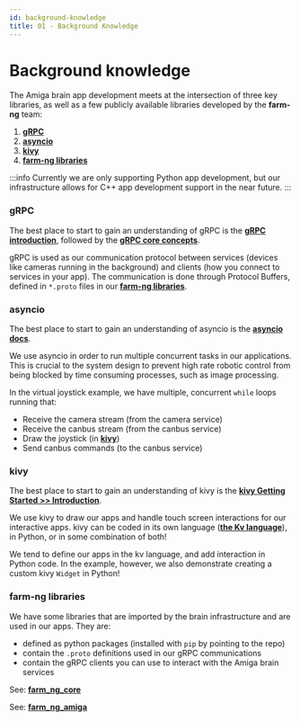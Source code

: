 ```yaml
---
id: background-knowledge
title: 01 - Background Knowledge
---
```

# Background knowledge

The Amiga brain app development meets at the intersection of three key libraries, as well as a few publicly available libraries developed by the **farm-ng** team:

1. [**gRPC**](https://grpc.io/)
2. [**asyncio**](https://docs.python.org/3/library/asyncio.html)
3. [**kivy**](https://kivy.org/)
4. [**farm-ng libraries**](#farm-ng-libraries)

:::info
Currently we are only supporting Python app development, but our infrastructure allows for C++ app development support in the near future.
:::

### gRPC

The best place to start to gain an understanding of gRPC is the [**gRPC introduction**](https://grpc.io/docs/what-is-grpc/introduction/), followed by the [**gRPC core concepts**](https://grpc.io/docs/what-is-grpc/core-concepts/).

gRPC is used as our communication protocol between services (devices like cameras running in the background) and clients (how you connect to services in your app).
The communication is done through Protocol Buffers, defined in `*.proto` files in our [**farm-ng libraries**](#farm-ng-libraries).

### asyncio

The best place to start to gain an understanding of asyncio is the [**asyncio docs**](https://docs.python.org/3/library/asyncio.html).

We use asyncio in order to run multiple concurrent tasks in our applications.
This is crucial to the system design to prevent high rate robotic control from being blocked by time consuming processes, such as image processing.

In the virtual joystick example, we have multiple, concurrent `while` loops running that:

- Receive the camera stream (from the camera service)
- Receive the canbus stream (from the canbus service)
- Draw the joystick (in [**kivy**](#kivy))
- Send canbus commands (to the canbus service)

### kivy

The best place to start to gain an understanding of kivy is the [**kivy Getting Started >> Introduction**](https://kivy.org/doc/stable/gettingstarted/intro.html).

We use kivy to draw our apps and handle touch screen interactions for our interactive apps.
kivy can be coded in its own language ([**the Kv language**](https://kivy.org/doc/stable/guide/lang.html)), in Python, or in some combination of both!

We tend to define our apps in the kv language, and add interaction in Python code.
In the example, however, we also demonstrate creating a custom kivy `Widget` in Python!

### farm-ng libraries

We have some libraries that are imported by the brain infrastructure and are used in our apps.
They are:

- defined as python packages (installed with `pip` by pointing to the repo)
- contain the `.proto` definitions used in our gRPC communications
- contain the gRPC clients you can use to interact with the Amiga brain services

See: [**farm_ng_core**](https://github.com/farm-ng/farm-ng-core)

See: [**farm_ng_amiga**](https://github.com/farm-ng/farm-ng-amiga)
